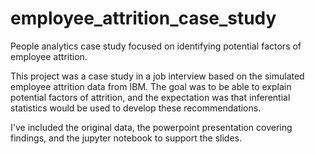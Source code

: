 # employee_attrition_case_study
People analytics case study focused on identifying potential factors of employee attrition.

This project was a case study in a job interview based on the simulated employee attrition data from IBM. The goal was to be able to explain potential factors of attrition, and the expectation was that inferential statistics would be used to develop these recommendations.

I've included the original data, the powerpoint presentation covering findings, and the jupyter notebook to support the slides.
